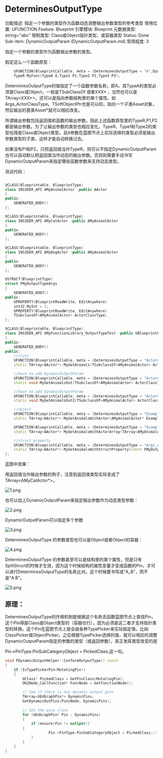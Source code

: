 # DeterminesOutputType

功能描述: 指定一个参数的类型作为函数动态调整输出参数类型的参考类型
使用位置: UFUNCTION
Feature: Blueprint
引擎模块: Blueprint
元数据类型: string="abc"
限制类型: Class或Object指针类型，或容器类型
Status: Done
Sub-item: DynamicOutputParam (DynamicOutputParam.md)
常用程度: 3

指定一个参数的类型作为函数输出参数的类型。

假定这么一个函数原型：

```cpp
	UFUNCTION(BlueprintCallable, meta = (DeterminesOutputType = "A",DynamicOutputParam="P1,P2"))
	TypeR MyFunc(TypeA A,Type1 P1,Type2 P2,Type3 P3);
```

DeterminesOutputType的值指定了一个函数参数名称，即A。其TypeA的类型必须是Class或Object，一般是TSubClassOf<XXX> 或者XXX* ，当然也可以是TArray<XXX*>，还可以是指向参数结构里的某个属性。如Args_ActorClassType。TSoftObjectPtr<XXX>也是可以的，指向一个子类Asset对象，然后输出的基类Asset*就可以相应改变。

所谓输出参数包括返回值和函数的输出参数，因此上述函数原型里的TypeR,P1,P2都是输出参数。为了让输出参数的类型也相应变化，TypeR、Type1和Type2的类型也得是Class或Object类型，且A参数在蓝图节点上实际选择的类型必须是输出参数类型的子类，这样才能自动转换过去。

如果没有P1和P2，只把返回值当作TypeR，则可以不指定DynamicOutputParam也可以自动默认把返回值当作动态的输出参数。否则则需要手动书写DynamicOutputParam来指定哪些函数参数来支持动态类型。

测试代码：

```cpp

UCLASS(Blueprintable, BlueprintType)
class INSIDER_API AMyAnimalActor :public AActor
{
public:
	GENERATED_BODY()
};

UCLASS(Blueprintable, BlueprintType)
class INSIDER_API AMyCatActor :public AMyAnimalActor
{
public:
	GENERATED_BODY()
};

UCLASS(Blueprintable, BlueprintType)
class INSIDER_API AMyDogActor :public AMyAnimalActor
{
public:
	GENERATED_BODY()
};

USTRUCT(BlueprintType)
struct FMyOutputTypeArgs
{
	GENERATED_BODY()
public:
	UPROPERTY(BlueprintReadWrite, EditAnywhere)
	int32 MyInt = 1;
	UPROPERTY(BlueprintReadWrite, EditAnywhere)
	TSubclassOf<AMyAnimalActor> ActorClassType;
};

UCLASS(Blueprintable, BlueprintType)
class INSIDER_API UMyFunctionLibrary_OutputTypeTest :public UBlueprintFunctionLibrary
{
public:
	GENERATED_BODY()
public:
	//class
	UFUNCTION(BlueprintCallable, meta = (DeterminesOutputType = "ActorClassType"))
	static TArray<AActor*> MyGetAnimals(TSubclassOf<AMyAnimalActor> ActorClassType);

	//have to add DynamicOutputParam
	UFUNCTION(BlueprintCallable, meta = (DeterminesOutputType = "ActorClassType", DynamicOutputParam = "OutActors"))
	static void MyGetAnimalsOut(TSubclassOf<AMyAnimalActor> ActorClassType, TArray<AActor*>& OutActors);

	//have to add DynamicOutputParam
	UFUNCTION(BlueprintCallable, meta = (DeterminesOutputType = "ActorClassType", DynamicOutputParam = "FirstOutActor,OutActors"))
	static void MyGetAnimalsOut2(TSubclassOf<AMyAnimalActor> ActorClassType, AActor*& FirstOutActor, TArray<AActor*>& OutActors);

	//object
	UFUNCTION(BlueprintCallable, meta = (DeterminesOutputType = "ExampleActor"))
	static TArray<AActor*> MyGetAnimalsWithActor(AMyAnimalActor* ExampleActor);

	UFUNCTION(BlueprintCallable, meta = (DeterminesOutputType = "ExampleActorArray"))
	static TArray<AActor*> MyGetAnimalsWithActorArray(TArray<AMyAnimalActor*> ExampleActorArray);

	//struct property
	UFUNCTION(BlueprintCallable, meta = (DeterminesOutputType = "Args_ActorClassType"))
	static TArray<AActor*> MyGetAnimalsWithStructProperty(const FMyOutputTypeArgs& Args);
};

```

蓝图中效果：

用返回值当作输出参数的例子，注意到返回值类型实际变成了TArray<AMyCatActor*>。

![1.png](DeterminesOutputType/1.png)

也可以加上DynamicOutputParam来指定输出参数作为动态类型参数：

![2.png](DeterminesOutputType/2.png)

DynamicOutputParam可以指定多个参数

![3.png](DeterminesOutputType/3.png)

DeterminesOutputType 的参数类型也可以是Object或者Object的容器：

![4.png](DeterminesOutputType/4.png)

DeterminesOutputType 的参数甚至可以是结构里的某个属性，但是只有SplitStruct的时候才生效，因为这个时候结构的属性变量才变成函数的Pin，才可以进行DeterminesOutputType的名称比对。这个时候要书写成“A_B”，而不是“A.B”。

![5.png](DeterminesOutputType/5.png)

## 原理：

DeterminesOutputType的作用机制是根据这个名称去函数蓝图节点上查找Pin，这个Pin得是Class或Object类型的（容器也行），因为必须是这二者才支持指针类型的转换。这个Pin在蓝图节点上是会由各种TypePicker来实际指定值，比如ClassPicker或ObjectPicker。之后根据TypePicker选择的值，就可以相应的调整DynamicOutputParam指定的参数的类型（或返回参数），真正发挥类型改变的是

Pin->PinType.PinSubCategoryObject = PickedClass;这一句。

```cpp
void FDynamicOutputHelper::ConformOutputType() const
{
	if (IsTypePickerPin(MutatingPin))
	{
		UClass* PickedClass = GetPinClass(MutatingPin);
		UK2Node_CallFunction* FuncNode = GetFunctionNode();

		// See if there is any dynamic output pins
		TArray<UEdGraphPin*> DynamicPins;
		GetDynamicOutPins(FuncNode, DynamicPins);
		
		// Set the pins class
		for (UEdGraphPin* Pin : DynamicPins)
		{
			if (ensure(Pin != nullptr))
		{
					Pin->PinType.PinSubCategoryObject = PickedClass;//设定每个动态参数的子类型
			}
		}
	}
}
```